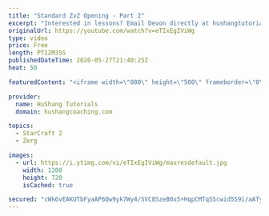 ```yaml
---
title: "Standard ZvZ Opening - Part 2"
excerpt: "Interested in lessons? Email Devon directly at hushangtutorials@outlook.com ------------------------------------------------------------------------------------------------------- Want to support HuShang Tutorials directly? Patreon is a website where you can contribute a monthly donation that will help"
originalUrl: https://youtube.com/watch?v=eTIxEgIViWg
type: video
price: Free
length: PT12M35S
publishedDateTime: 2020-05-27T21:40:25Z
heat: 50

featuredContent: "<iframe width=\"800\" height=\"500\" frameborder=\"0\" src=\"https://www.youtube.com/embed/eTIxEgIViWg\" allow=\"accelerometer; autoplay; encrypted-media; gyroscope; picture-in-picture\" allowfullscreen></iframe>"

provider:
  name: HuShang Tutorials
  domain: hushangcoaching.com

topics:
  - StarCraft 2
  - Zerg

images:
  - url: https://i.ytimg.com/vi/eTIxEgIViWg/maxresdefault.jpg
    width: 1280
    height: 720
    isCached: true

secured: "cWk6vEAKUTbFyaAP6Qw9yk7Wy4/SVC8SzeB0x5+HqpCMTqSScwid5S9i/aATyIwhdxb+Bn01UURMT/B/cfbxCrUjTvafmo0Lk7N4vLO5LqfkhmzeOMUNT/37lf2Lr3X8TjJXlvIXlHdKuffQhGsWPIxnqjKyzNlNhA9FE7AkkIEyrDLOQEOrLec/yo7WkJxydDNCdP8ZMSgR76Xeie2KDVRQcTb7g3Zu9yE6ZpxJiBbsBSm6CVYoWDm7F7JbvUVcD7uNSkj4OAth9Y3NKg+hp+FVjOluzGT4kHRxmi3SEoIcsHBVrUCgvH74lLj1R465wBddbqWo1VpdXEN7hMiHk6aaOjenws5K/lBIXipjac2rZm97PsrRMjk5udAVw7ZSuGtm64IPHwhViMHt0pU3astenZlZ71BnR3jpUiolnCE=;KK0tz+q3g81fTvU0OPdsEQ=="
---
```


